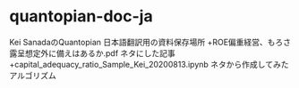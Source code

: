 # quantopian-doc-ja
Kei SanadaのQuantopian 日本語翻訳用の資料保存場所
+ROE偏重経営、もろさ露呈想定外に備えはあるか.pdf ネタにした記事
+capital_adequacy_ratio_Sample_Kei_20200813.ipynb ネタから作成してみたアルゴリズム
